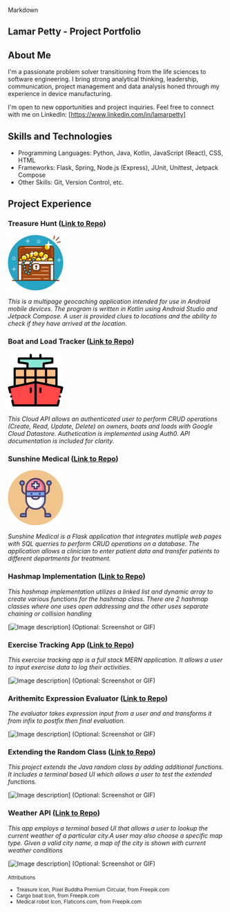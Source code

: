 Markdown
## Lamar Petty - Project Portfolio

## About Me
I'm a passionate problem solver transitioning from the life sciences to software engineering. I bring strong analytical thinking, leadership, communication, project management and data analysis honed through my experience in device manufacturing. 

I'm open to new opportunities and project inquiries. Feel free to connect with me on LinkedIn: [https://www.linkedin.com/in/lamarpetty] 

## Skills and Technologies

* Programming Languages: Python, Java, Kotlin, JavaScript (React), CSS, HTML
* Frameworks: Flask, Spring, Node.js (Express), JUnit, Unittest, Jetpack Compose
* Other Skills: Git, Version Control, etc.

## Project Experience

### Treasure Hunt ([Link to Repo](https://github.com/voyagerfan/Treasure-Hunt.git))
![](./Icons/treasure.png)

*This is a multipage geocaching application intended for use in Android mobile devices. The program is written in Kotlin using Android Studio and Jetpack Compose. A user is provided clues to locations and the ability to check if they have arrived at the location.*



### Boat and Load Tracker ([Link to Repo](https://github.com/voyagerfan/Boat-and-Load-Tracker.git))

![](./Icons/cargoboat.png)

*This Cloud API allows an authenticated user to perform CRUD operations (Create, Read, Update, Delete) on owners, boats and loads with Google Cloud Datastore. Authetication is implemented using Auth0. API documentation is included for clarity.*



### Sunshine Medical ([Link to Repo](https://github.com/voyagerfan/Sunshine-Medical.git))


![](./Icons/medical-robot.png)

*Sunshine Medical is a Flask application that integrates mutliple web pages with SQL querries to perform CRUD operations on a database. The application allows a clinician to enter patient data and transfer patients to different departments for treatment.*


### Hashmap Implementation ([Link to Repo](https://github.com/voyagerfan/Hashmap-Implementation.git))

*This hashmap implementation utilizes a linked list and dynamic array to create various functions for the hashmap class. There are 2 hashmap classes where one uses open addressing and the other uses separate chaining or collision handling*

[![Image description](URL_of_image1)] (Optional: Screenshot or GIF)

### Exercise Tracking App ([Link to Repo](https://github.com/voyagerfan/Exercise-Tracking-App.git))

*This exercise tracking app is a full stack MERN application. It allows a user to input exercise data to log their activities.*

[![Image description](URL_of_image1)] (Optional: Screenshot or GIF)

### Arithemitc Expression Evaluator ([Link to Repo](https://github.com/voyagerfan/Arithmetic-Expression-Evaluator.git))

*The evaluator takes expression input from a user and and transforms it from infix to postfix then final evaluation.*

[![Image description](URL_of_image1)] (Optional: Screenshot or GIF)

### Extending the Random Class ([Link to Repo](https://github.com/voyagerfan/Extending-the-Random-Class.git))

*This project extends the Java random class by adding additional functions. It includes a terminal based UI which allows a user to test the extended functions.*

[![Image description](URL_of_image1)] (Optional: Screenshot or GIF)

### Weather API ([Link to Repo](https://github.com/voyagerfan/Weather-API.git))

*This app employs a terminal based UI that allows a user to lookup the current weather of a particular city.A user may also choose a specific map type. Given a valid city name, a map of the city is shown with current weather conditions*

[![Image description](URL_of_image1)] (Optional: Screenshot or GIF)

<small> Attributions
* Treasure Icon, Pixel Buddha Premium Circular, from Freepik.com 
* Cargo boat Icon, from Freepik.com
* Medical robot Icon, Flaticons.com, from Freepik.com